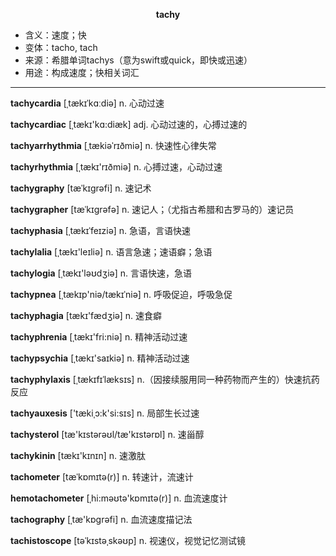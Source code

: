
**<center>tachy</center>**

- <span class="definition">含义：速度；快</span>
- <span class="definition">变体：tacho, tach</span>
- <span class="definition">来源：希腊单词tachys（意为swift或quick，即快或迅速）</span>
- <span class="definition">用途：构成速度；快相关词汇</span>

---

<span class="vocabulary">**tachycardia**</span> [ˌtækɪˈkɑːdiə] n. 心动过速 

<span class="vocabulary">**tachycardiac**</span> [ˌtækɪ'kɑ:diæk] adj. 心动过速的，心搏过速的

<span class="vocabulary">**tachyarrhythmia**</span> [ˌtækiəˈrɪðmiə] n. 快速性心律失常

<span class="vocabulary">**tachyrhythmia**</span> [ˌtækɪ'rɪðmiә] n. 心搏过速，心动过速

<span class="vocabulary">**tachygraphy**</span> [tæˈkɪɡrəfi] n. 速记术

<span class="vocabulary">**tachygrapher**</span> [tæˈkɪɡrəfә] n. 速记人；（尤指古希腊和古罗马的）速记员

<span class="vocabulary">**tachyphasia**</span> [ˌtækɪˈfeɪziə] n. 急语，言语快速

<span class="vocabulary">**tachylalia**</span> [ˌtækɪ'leɪliә] n. 语言急速；速语癖；急语

<span class="vocabulary">**tachylogia**</span> [ˌtækɪ'ləʊdʒiә] n. 言语快速，急语

<span class="vocabulary">**tachypnea**</span> [ˌtækɪp'niә/tækɪˈniə] n. 呼吸促迫，呼吸急促

<span class="vocabulary">**tachyphagia**</span> [tækɪ'fædʒiə] n. 速食癖

<span class="vocabulary">**tachyphrenia**</span> [ˌtækɪ'fri:niә] n. 精神活动过速

<span class="vocabulary">**tachypsychia**</span> [ˌtækɪ'saɪkiә] n. 精神活动过速

<span class="vocabulary">**tachyphylaxis**</span> [ˌtækɪfɪˈlæksɪs] n.（因接续服用同一种药物而产生的）快速抗药反应

<span class="vocabulary">**tachyauxesis**</span> ['tækiˌɔ:k'si:sɪs] n. 局部生长过速

<span class="vocabulary">**tachysterol**</span> [tæ'kɪstərəʊl/tæ'kɪstərɒl] n. 速甾醇

<span class="vocabulary">**tachykinin**</span> [tækɪ'kɪnɪn] n. 速激肽


<span class="vocabulary">**tachometer**</span> [tæˈkɒmɪtə(r)] n. 转速计，流速计

<span class="vocabulary">**hemotachometer**</span> [ˌhi:məʊtә'kɒmɪtә(r)] n. 血流速度计

<span class="vocabulary">**tachography**</span> [ˌtæ'kɒgrәfi] n. 血流速度描记法


<span class="vocabulary">**tachistoscope**</span> [təˈkɪstəˌskəʊp] n. 视速仪，视觉记忆测试镜
